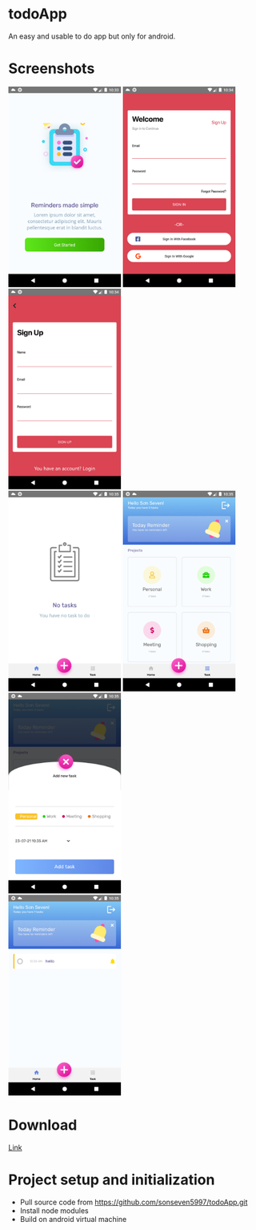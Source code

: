 # todoApp

An easy and usable to do app but only for android.

# Screenshots

<div>
<img src="/src/assets/images/screenshots/Screenshot_1627011210.png" height="400px"/>
<img src="/src/assets/images/screenshots/Screenshot_1627011264.png" height="400px"/>
<img src="/src/assets/images/screenshots/Screenshot_1627011276.png" height="400px"/>
</div>
<div>
<img src="/src/assets/images/screenshots/Screenshot_1627011305.png" height="400px"/>
<img src="/src/assets/images/screenshots/Screenshot_1627011315.png" height="400px"/>
<img src="/src/assets/images/screenshots/Screenshot_1627011324.png" height="400px"/>
</div>
<img src="/src/assets/images/screenshots/Screenshot_1627011353.png" height="400px"/>

# Download

<a href="https://drive.google.com/file/d/1FrsnAnfCNjl8jMUFIGFmjFTtv6idsRYM/view?usp=sharing">Link</a>

# Project setup and initialization

- Pull source code from https://github.com/sonseven5997/todoApp.git
- Install node modules
- Build on android virtual machine
